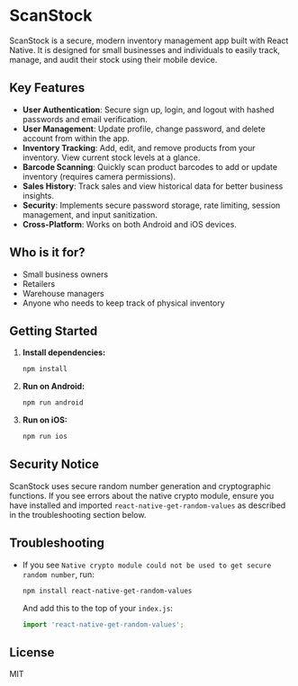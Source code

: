 # ScanStock

ScanStock is a secure, modern inventory management app built with React Native. It is designed for small businesses and individuals to easily track, manage, and audit their stock using their mobile device.

## Key Features

- **User Authentication**: Secure sign up, login, and logout with hashed passwords and email verification.
- **User Management**: Update profile, change password, and delete account from within the app.
- **Inventory Tracking**: Add, edit, and remove products from your inventory. View current stock levels at a glance.
- **Barcode Scanning**: Quickly scan product barcodes to add or update inventory (requires camera permissions).
- **Sales History**: Track sales and view historical data for better business insights.
- **Security**: Implements secure password storage, rate limiting, session management, and input sanitization.
- **Cross-Platform**: Works on both Android and iOS devices.

## Who is it for?
- Small business owners
- Retailers
- Warehouse managers
- Anyone who needs to keep track of physical inventory

## Getting Started

1. **Install dependencies:**
   ```sh
   npm install
   ```
2. **Run on Android:**
   ```sh
   npm run android
   ```
3. **Run on iOS:**
   ```sh
   npm run ios
   ```

## Security Notice
ScanStock uses secure random number generation and cryptographic functions. If you see errors about the native crypto module, ensure you have installed and imported `react-native-get-random-values` as described in the troubleshooting section below.

## Troubleshooting
- If you see `Native crypto module could not be used to get secure random number`, run:
  ```sh
  npm install react-native-get-random-values
  ```
  And add this to the top of your `index.js`:
  ```js
  import 'react-native-get-random-values';
  ```

## License
MIT
